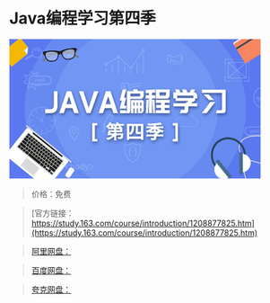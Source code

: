 # Java编程学习第四季

![img](../../../assets/study163/free/85b6002a6c2f4ca7a31f904fd20622dd.png)

> 价格：免费

> [官方链接：https://study.163.com/course/introduction/1208877825.htm](https://study.163.com/course/introduction/1208877825.htm)

> [阿里网盘：]()

> [百度网盘：]()

> [夸克网盘：]()
